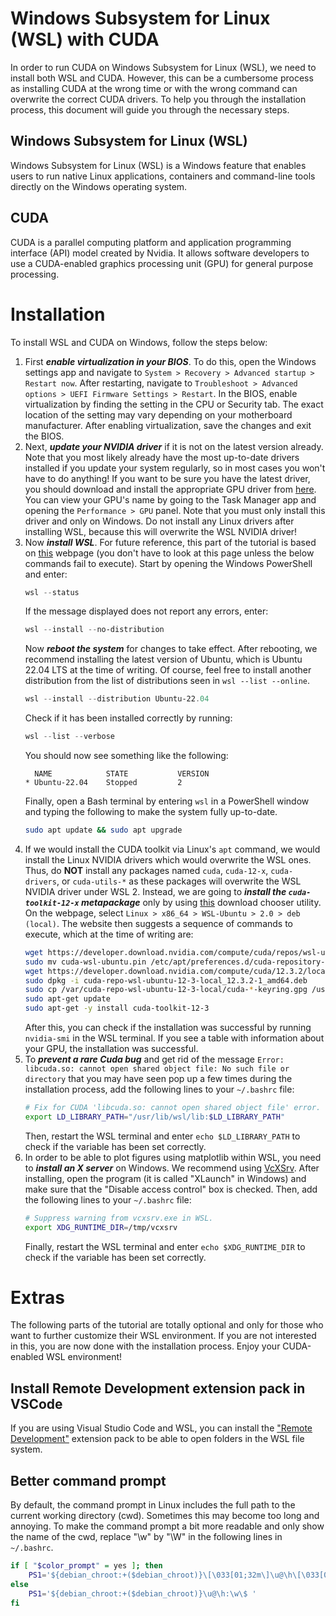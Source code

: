# Windows Subsystem for Linux (WSL) with CUDA
In order to run CUDA on Windows Subsystem for Linux (WSL), we need to install both WSL and CUDA. However, this can be a cumbersome process as installing CUDA at the wrong time or with the wrong command can overwrite the correct CUDA drivers. To help you through the installation process, this document will guide you through the necessary steps.

## Windows Subsystem for Linux (WSL)
Windows Subsystem for Linux (WSL) is a Windows feature that enables users to run native Linux applications, containers and command-line tools directly on the Windows operating system.

## CUDA
CUDA is a parallel computing platform and application programming interface (API) model created by Nvidia. It allows software developers to use a CUDA-enabled graphics processing unit (GPU) for general purpose processing.


# Installation
To install WSL and CUDA on Windows, follow the steps below:
1. First ***enable virtualization in your BIOS***. To do this, open the Windows settings app and navigate to `System > Recovery > Advanced startup > Restart now`. After restarting, navigate to `Troubleshoot > Advanced options > UEFI Firmware Settings > Restart`. In the BIOS, enable virtualization by finding the setting in the CPU or Security tab. The exact location of the setting may vary depending on your motherboard manufacturer. After enabling virtualization, save the changes and exit the BIOS.
2. Next, ***update your NVIDIA driver*** if it is not on the latest version already. Note that you most likely already have the most up-to-date drivers installed if you update your system regularly, so in most cases you won't have to do anything! If you want to be sure you have the latest driver, you should download and install the appropriate GPU driver from [here](https://www.nvidia.com/Download/index.aspx). You can view your GPU's name by going to the Task Manager app and opening the `Performance > GPU` panel. Note that you must only install this driver and only on Windows. Do not install any Linux drivers after installing WSL, because this will overwrite the WSL NVIDIA driver!
3. Now ***install WSL***. For future reference, this part of the tutorial is based on [this](https://docs.microsoft.com/en-us/windows/wsl/install) webpage (you don't have to look at this page unless the below commands fail to execute). Start by opening the Windows PowerShell and enter:
    ```powershell
    wsl --status
    ```
    If the message displayed does not report any errors, enter:
    ```powershell
    wsl --install --no-distribution
    ```
    Now ***reboot the system*** for changes to take effect. After rebooting, we recommend installing the latest version of Ubuntu, which is Ubuntu 22.04 LTS at the time of writing. Of course, feel free to install another distribution from the list of distributions seen in `wsl --list --online`.
    ```powershell
    wsl --install --distribution Ubuntu-22.04
    ```
    Check if it has been installed correctly by running:
    ```powershell
    wsl --list --verbose
    ```
    You should now see something like the following:
    ```
      NAME            STATE           VERSION
    * Ubuntu-22.04    Stopped         2
    ```
    Finally, open a Bash terminal by entering `wsl` in a PowerShell window and typing the following to make the system fully up-to-date.
    ```bash
    sudo apt update && sudo apt upgrade
    ```
4. If we would install the CUDA toolkit via Linux's `apt` command, we would install the Linux NVIDIA drivers which would overwrite the WSL ones. Thus, do **NOT** install any packages named `cuda`, `cuda-12-x`, `cuda-drivers`, or `cuda-utils-*` as these packages will overwrite the WSL NVIDIA driver under WSL 2. Instead, we are going to ***install the `cuda-toolkit-12-x` metapackage*** only by using [this](https://developer.nvidia.com/cuda-downloads) download chooser utility. On the webpage, select `Linux > x86_64 > WSL-Ubuntu > 2.0 > deb (local)`. The website then suggests a sequence of commands to execute, which at the time of writing are:
    ```bash
    wget https://developer.download.nvidia.com/compute/cuda/repos/wsl-ubuntu/x86_64/cuda-wsl-ubuntu.pin
    sudo mv cuda-wsl-ubuntu.pin /etc/apt/preferences.d/cuda-repository-pin-600
    wget https://developer.download.nvidia.com/compute/cuda/12.3.2/local_installers/cuda-repo-wsl-ubuntu-12-3-local_12.3.2-1_amd64.deb
    sudo dpkg -i cuda-repo-wsl-ubuntu-12-3-local_12.3.2-1_amd64.deb
    sudo cp /var/cuda-repo-wsl-ubuntu-12-3-local/cuda-*-keyring.gpg /usr/share/keyrings/
    sudo apt-get update
    sudo apt-get -y install cuda-toolkit-12-3
    ```
    After this, you can check if the installation was successful by running `nvidia-smi` in the WSL terminal. If you see a table with information about your GPU, the installation was successful.
5. To ***prevent a rare Cuda bug*** and get rid of the message `Error: libcuda.so: cannot open shared object file: No such file or directory` that you may have seen pop up a few times during the installation process, add the following lines to your `~/.bashrc` file:
    ```bash
    # Fix for CUDA 'libcuda.so: cannot open shared object file' error.
    export LD_LIBRARY_PATH="/usr/lib/wsl/lib:$LD_LIBRARY_PATH"
    ```
    Then, restart the WSL terminal and enter `echo $LD_LIBRARY_PATH` to check if the variable has been set correctly.
6. In order to be able to plot figures using matplotlib within WSL, you need to ***install an X server*** on Windows. We recommend using [VcXSrv](https://sourceforge.net/projects/vcxsrv/). After installing, open the program (it is called "XLaunch" in Windows) and make sure that the "Disable access control" box is checked. Then, add the following lines to your `~/.bashrc` file:
    ```bash
    # Suppress warning from vcxsrv.exe in WSL.
    export XDG_RUNTIME_DIR=/tmp/vcxsrv
    ```
    Finally, restart the WSL terminal and enter `echo $XDG_RUNTIME_DIR` to check if the variable has been set correctly.


# Extras
The following parts of the tutorial are totally optional and only for those who want to further customize their WSL environment. If you are not interested in this, you are now done with the installation process. Enjoy your CUDA-enabled WSL environment!

## Install Remote Development extension pack in VSCode
If you are using Visual Studio Code and WSL, you can install the ["Remote Development"](https://aka.ms/vscode-remote/download/extension) extension pack to be able to open folders in the WSL file system.

## Better command prompt
By default, the command prompt in Linux includes the full path to the current working directory (cwd). Sometimes this may become too long and annoying. To make the command prompt a bit more readable and only show the name of the cwd, replace "\w" by "\W" in the following lines in `~/.bashrc`.
```bash
if [ "$color_prompt" = yes ]; then
    PS1='${debian_chroot:+($debian_chroot)}\[\033[01;32m\]\u@\h\[\033[00m\]:\[\033[01;34m\]\w\[\033[00m\]\$ '
else
    PS1='${debian_chroot:+($debian_chroot)}\u@\h:\w\$ '
fi
```
